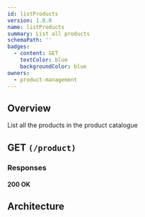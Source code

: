 ```yaml
---
id: listProducts
version: 1.0.0
name: listProducts
summary: List all products
schemaPath: ''
badges:
  - content: GET
    textColor: blue
    backgroundColor: blue
owners:
  - product-management
---
```

## Overview
List all the products in the product catalogue




## GET `(/product)`





### Responses

#### <span className="text-green-500">200 OK</span>
<SchemaViewer file="response-200.json" maxHeight="500" id="response-200" />



## Architecture

<NodeGraph />
